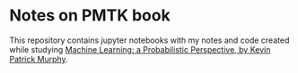 # Notes on PMTK book

This repository contains jupyter notebooks with my notes and code
created while studying [Machine Learning: a Probabilistic Perspective,
by Kevin Patrick Murphy](https://www.cs.ubc.ca/~murphyk/MLbook/).
